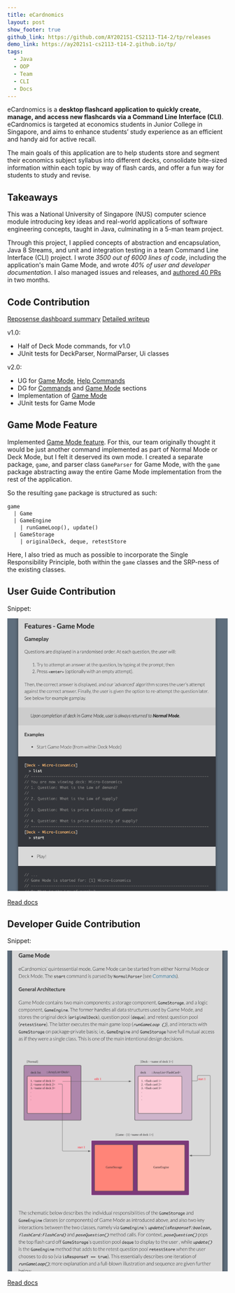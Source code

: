 ```yaml
---
title: eCardnomics
layout: post
show_footer: true
github_link: https://github.com/AY2021S1-CS2113-T14-2/tp/releases
demo_link: https://ay2021s1-cs2113-t14-2.github.io/tp/
tags:
  - Java
  - OOP
  - Team
  - CLI
  - Docs
---
```


eCardnomics is a **desktop flashcard application to quickly create, manage, and access new flashcards via a Command Line Interface (CLI)**. eCardnomics is targeted at economics students in Junior College in Singapore, and aims to enhance students’ study experience as an efficient and handy aid for active recall.

The main goals of this application are to help students store and segment their economics subject syllabus into different decks, consolidate bite-sized information within each topic by way of flash cards, and offer a fun way for students to study and revise.

## Takeaways

This was a National University of Singapore (NUS) computer science module introducing key ideas and real-world applications of software engineering concepts, taught in Java, culminating in a 5-man team project.

Through this project, I applied concepts of abstraction and encapsulation, Java 8 Streams, and unit and integration testing in a team Command Line Interface (CLI) project. I wrote *3500 out of 6000 lines of code*, including the application's main Game Mode, and wrote *40% of user and developer documentation*. I also managed issues and releases, and [authored 40 PRs](https://github.com/AY2021S1-CS2113-T14-2/tp/pulls?q=is%3Apr+is%3Aclosed+author%3Azhixiangteoh+) in two months.

## Code Contribution

[Reposense dashboard summary](https://nus-cs2113-ay2021s1.github.io/tp-dashboard/#breakdown=true&search=zhixiangteoh)
[Detailed writeup](https://ay2021s1-cs2113-t14-2.github.io/tp/team/zhixiangteoh.html)

v1.0:

- Half of Deck Mode commands, for v1.0
- JUnit tests for DeckParser, NormalParser, Ui classes

v2.0: 

- UG for [Game Mode](https://github.com/AY2021S1-CS2113-T14-2/tp/commit/207103b41966691a768502f899e1b6d4c23a3950), [Help Commands](https://github.com/AY2021S1-CS2113-T14-2/tp/commit/15b51255ecde6085d941e0825180668e5d1a149d)
- DG for [Commands](https://github.com/AY2021S1-CS2113-T14-2/tp/commit/072d00d0e703b9d90d486f0c8ab35bc9f6bf7261) and [Game Mode](https://github.com/AY2021S1-CS2113-T14-2/tp/commit/ba39ebbb46ce52e55001857c0c8a65e57af053a3) sections
- Implementation of [Game Mode](https://github.com/AY2021S1-CS2113-T14-2/tp/commit/f3975adca5c43c6172d4cc7d7d5a6452493368d5)
- JUnit tests for Game Mode

## Game Mode Feature

Implemented [Game Mode feature](https://github.com/AY2021S1-CS2113-T14-2/tp/pull/94). For this, our team originally thought it would be just another command implemented as part of Normal Mode or Deck Mode, but I felt it deserved its own mode. I created a separate package, `game`, and parser class `GameParser` for Game Mode, with the `game` package abstracting away the entire Game Mode implementation from the rest of the application.

So the resulting `game` package is structured as such:

```cli
game
  | Game
  | GameEngine
    | runGameLoop(), update()
  | GameStorage
    | originalDeck, deque, retestStore
```

Here, I also tried as much as possible to incorporate the Single Responsibility Principle, both within the `game` classes and the SRP-ness of the existing classes.

## User Guide Contribution

Snippet:

![eCardnomics UG Game Mode](/images/ecardnomics_ug_game_mode.png)

[Read docs](https://ay2021s1-cs2113-t14-2.github.io/tp/UserGuide.html#features---game-mode)

## Developer Guide Contribution

Snippet:

![eCardnomics DG Game Mode](/images/ecardnomics_dg_game_mode.png)

[Read docs](https://ay2021s1-cs2113-t14-2.github.io/tp/DeveloperGuide.html#game-mode)

<!-- ---
{: data-content="footnotes"} -->
